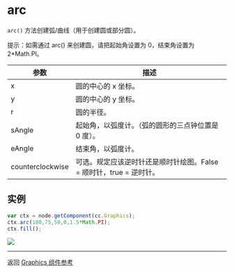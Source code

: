# arc

`arc()` 方法创建弧/曲线（用于创建圆或部分圆）。

提示：如需通过 arc() 来创建圆，请把起始角设置为 0，结束角设置为 2*Math.PI。

| 参数 |   描述
| -------------- | ----------- |
|x | 圆的中心的 x 坐标。
|y | 圆的中心的 y 坐标。
|r | 圆的半径。
|sAngle | 起始角，以弧度计。（弧的圆形的三点钟位置是 0 度）。
|eAngle | 结束角，以弧度计。
|counterclockwise | 可选。规定应该逆时针还是顺时针绘图。False = 顺时针，true = 逆时针。

## 实例

```javascript
var ctx = node.getComponent(cc.Graphics);
ctx.arc(100,75,50,0,1.5*Math.PI);
ctx.fill();
```

<a href="graphics/arc.png"><img src="graphics/arc.png"></a>

<hr>

返回 [Graphics 组件参考](../../components/graphics.md)
